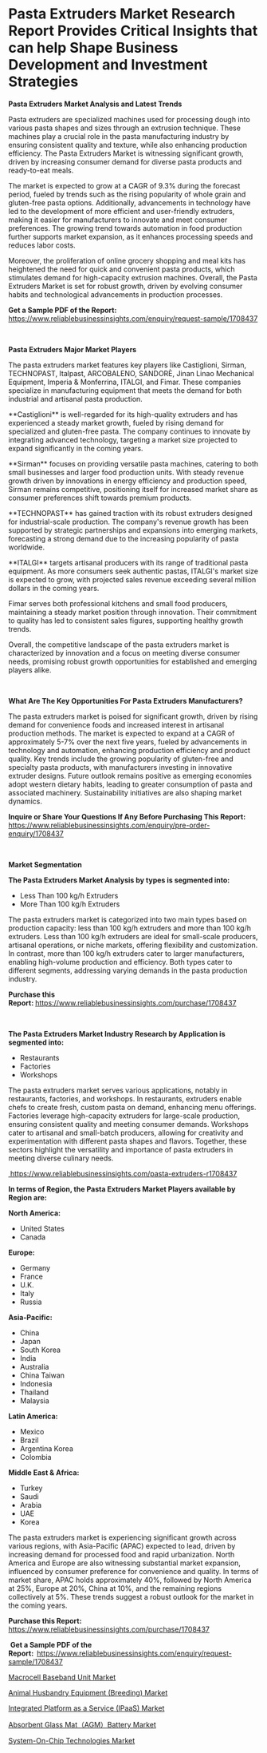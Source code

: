 <p><h1>Pasta Extruders Market Research Report Provides Critical Insights that can help Shape Business Development and Investment Strategies</h1></p><p><strong>Pasta Extruders Market Analysis and Latest Trends</strong></p>
<p><p>Pasta extruders are specialized machines used for processing dough into various pasta shapes and sizes through an extrusion technique. These machines play a crucial role in the pasta manufacturing industry by ensuring consistent quality and texture, while also enhancing production efficiency. The Pasta Extruders Market is witnessing significant growth, driven by increasing consumer demand for diverse pasta products and ready-to-eat meals.</p><p>The market is expected to grow at a CAGR of 9.3% during the forecast period, fueled by trends such as the rising popularity of whole grain and gluten-free pasta options. Additionally, advancements in technology have led to the development of more efficient and user-friendly extruders, making it easier for manufacturers to innovate and meet consumer preferences. The growing trend towards automation in food production further supports market expansion, as it enhances processing speeds and reduces labor costs.</p><p>Moreover, the proliferation of online grocery shopping and meal kits has heightened the need for quick and convenient pasta products, which stimulates demand for high-capacity extrusion machines. Overall, the Pasta Extruders Market is set for robust growth, driven by evolving consumer habits and technological advancements in production processes.</p></p>
<p><strong>Get a Sample PDF of the Report:&nbsp;</strong> <a href="https://www.reliablebusinessinsights.com/enquiry/request-sample/1708437?utm_campaign=950&utm_medium=2&utm_source=Github&utm_content=ia&utm_term=27032025&utm_id=pasta-extruders">https://www.reliablebusinessinsights.com/enquiry/request-sample/1708437</a></p>
<p>&nbsp;</p>
<p><strong>Pasta Extruders Major Market Players</strong></p>
<p><p>The pasta extruders market features key players like Castiglioni, Sirman, TECHNOPAST, Italpast, ARCOBALENO, SANDORÈ, Jinan Linao Mechanical Equipment, Imperia & Monferrina, ITALGI, and Fimar. These companies specialize in manufacturing equipment that meets the demand for both industrial and artisanal pasta production.</p><p>**Castiglioni** is well-regarded for its high-quality extruders and has experienced a steady market growth, fueled by rising demand for specialized and gluten-free pasta. The company continues to innovate by integrating advanced technology, targeting a market size projected to expand significantly in the coming years.</p><p>**Sirman** focuses on providing versatile pasta machines, catering to both small businesses and larger food production units. With steady revenue growth driven by innovations in energy efficiency and production speed, Sirman remains competitive, positioning itself for increased market share as consumer preferences shift towards premium products.</p><p>**TECHNOPAST** has gained traction with its robust extruders designed for industrial-scale production. The company's revenue growth has been supported by strategic partnerships and expansions into emerging markets, forecasting a strong demand due to the increasing popularity of pasta worldwide.</p><p>**ITALGI** targets artisanal producers with its range of traditional pasta equipment. As more consumers seek authentic pastas, ITALGI's market size is expected to grow, with projected sales revenue exceeding several million dollars in the coming years.</p><p>Fimar serves both professional kitchens and small food producers, maintaining a steady market position through innovation. Their commitment to quality has led to consistent sales figures, supporting healthy growth trends.</p><p>Overall, the competitive landscape of the pasta extruders market is characterized by innovation and a focus on meeting diverse consumer needs, promising robust growth opportunities for established and emerging players alike.</p></p>
<p>&nbsp;</p>
<p><strong>What Are The Key Opportunities For Pasta Extruders Manufacturers?</strong></p>
<p><p>The pasta extruders market is poised for significant growth, driven by rising demand for convenience foods and increased interest in artisanal production methods. The market is expected to expand at a CAGR of approximately 5-7% over the next five years, fueled by advancements in technology and automation, enhancing production efficiency and product quality. Key trends include the growing popularity of gluten-free and specialty pasta products, with manufacturers investing in innovative extruder designs. Future outlook remains positive as emerging economies adopt western dietary habits, leading to greater consumption of pasta and associated machinery. Sustainability initiatives are also shaping market dynamics.</p></p>
<p><strong>Inquire or Share Your Questions If Any Before Purchasing This Report:</strong> <a href="https://www.reliablebusinessinsights.com/enquiry/pre-order-enquiry/1708437?utm_campaign=950&utm_medium=2&utm_source=Github&utm_content=ia&utm_term=27032025&utm_id=pasta-extruders">https://www.reliablebusinessinsights.com/enquiry/pre-order-enquiry/1708437</a></p>
<p>&nbsp;</p>
<p><strong>Market Segmentation</strong></p>
<p><strong>The Pasta Extruders Market Analysis by types is segmented into:</strong></p>
<p><ul><li>Less Than 100 kg/h Extruders</li><li>More Than 100 kg/h Extruders</li></ul></p>
<p><p>The pasta extruders market is categorized into two main types based on production capacity: less than 100 kg/h extruders and more than 100 kg/h extruders. Less than 100 kg/h extruders are ideal for small-scale producers, artisanal operations, or niche markets, offering flexibility and customization. In contrast, more than 100 kg/h extruders cater to larger manufacturers, enabling high-volume production and efficiency. Both types cater to different segments, addressing varying demands in the pasta production industry.</p></p>
<p><strong>Purchase this Report:&nbsp;</strong><a href="https://www.reliablebusinessinsights.com/purchase/1708437?utm_campaign=950&utm_medium=2&utm_source=Github&utm_content=ia&utm_term=27032025&utm_id=pasta-extruders">https://www.reliablebusinessinsights.com/purchase/1708437</a></p>
<p>&nbsp;</p>
<p><strong>The Pasta Extruders Market Industry Research by Application is segmented into:</strong></p>
<p><ul><li>Restaurants</li><li>Factories</li><li>Workshops</li></ul></p>
<p><p>The pasta extruders market serves various applications, notably in restaurants, factories, and workshops. In restaurants, extruders enable chefs to create fresh, custom pasta on demand, enhancing menu offerings. Factories leverage high-capacity extruders for large-scale production, ensuring consistent quality and meeting consumer demands. Workshops cater to artisanal and small-batch producers, allowing for creativity and experimentation with different pasta shapes and flavors. Together, these sectors highlight the versatility and importance of pasta extruders in meeting diverse culinary needs.</p></p>
<p><a href="https://www.reliablebusinessinsights.com/pasta-extruders-r1708437?utm_campaign=950&utm_medium=2&utm_source=Github&utm_content=ia&utm_term=27032025&utm_id=pasta-extruders">&nbsp;https://www.reliablebusinessinsights.com/pasta-extruders-r1708437</a></p>
<p><strong>In terms of Region, the Pasta Extruders Market Players available by Region are:</strong></p>
<p>
    <p> <strong> North America: </strong>
        <ul>
            <li>United States</li>
            <li>Canada</li>
        </ul>
        </p> 
    <p> <strong> Europe: </strong>
        <ul>
            <li>Germany</li>
            <li>France</li>
            <li>U.K.</li>
            <li>Italy</li>
            <li>Russia</li>
        </ul>
        </p> 
    <p> <strong> Asia-Pacific: </strong>
        <ul>
            <li>China</li>
            <li>Japan</li>
            <li>South Korea</li>
            <li>India</li>
            <li>Australia</li>
            <li>China Taiwan</li>
            <li>Indonesia</li>
            <li>Thailand</li>
            <li>Malaysia</li>
        </ul>
        </p> 
    <p> <strong> Latin America: </strong>
        <ul>
            <li>Mexico</li>
            <li>Brazil</li>
            <li>Argentina Korea</li>
            <li>Colombia</li>
        </ul>
        </p> 
    <p> <strong> Middle East & Africa: </strong>
        <ul>
            <li>Turkey</li>
            <li>Saudi</li>
            <li>Arabia</li>
            <li>UAE</li>
            <li>Korea</li>
        </ul>
    </p>
    </p>
<p><p>The pasta extruders market is experiencing significant growth across various regions, with Asia-Pacific (APAC) expected to lead, driven by increasing demand for processed food and rapid urbanization. North America and Europe are also witnessing substantial market expansion, influenced by consumer preference for convenience and quality. In terms of market share, APAC holds approximately 40%, followed by North America at 25%, Europe at 20%, China at 10%, and the remaining regions collectively at 5%. These trends suggest a robust outlook for the market in the coming years.</p></p>
<p><strong>Purchase this Report: </strong><a href="https://www.reliablebusinessinsights.com/purchase/1708437?utm_campaign=950&utm_medium=2&utm_source=Github&utm_content=ia&utm_term=27032025&utm_id=pasta-extruders">https://www.reliablebusinessinsights.com/purchase/1708437</a></p>
<p>&nbsp;<strong>Get a Sample PDF of the Report:&nbsp;&nbsp;</strong><a href="https://www.reliablebusinessinsights.com/enquiry/request-sample/1708437?utm_campaign=950&utm_medium=2&utm_source=Github&utm_content=ia&utm_term=27032025&utm_id=pasta-extruders">https://www.reliablebusinessinsights.com/enquiry/request-sample/1708437</a></p>
<p><strong></strong></p>
<p><p><a href="https://github.com/elvutedipela/Market-Research-Report-List-1/blob/main/macrocell-baseband-unit-market.md?utm_campaign=950&utm_medium=2&utm_source=Github&utm_content=ia&utm_term=27032025&utm_id=pasta-extruders">Macrocell Baseband Unit Market</a></p><p><a href="https://github.com/rosalinebhakta48/Market-Research-Report-List-1/blob/main/animal-husbandry-equipment-breeding-market.md?utm_campaign=950&utm_medium=2&utm_source=Github&utm_content=ia&utm_term=27032025&utm_id=pasta-extruders">Animal Husbandry Equipment (Breeding) Market</a></p><p><a href="https://github.com/lateshab69/Market-Research-Report-List-1/blob/main/integrated-platform-as-a-service-ipaas-market.md?utm_campaign=950&utm_medium=2&utm_source=Github&utm_content=ia&utm_term=27032025&utm_id=pasta-extruders">Integrated Platform as a Service (IPaaS) Market</a></p><p><a href="https://github.com/nkbaroga/Market-Research-Report-List-1/blob/main/absorbent-glass-matagmbattery-market.md?utm_campaign=950&utm_medium=2&utm_source=Github&utm_content=ia&utm_term=27032025&utm_id=pasta-extruders">Absorbent Glass Mat（AGM）Battery Market</a></p><p><a href="https://github.com/hedbomkrahe/Market-Research-Report-List-1/blob/main/system-on-chip-technologies-market.md?utm_campaign=950&utm_medium=2&utm_source=Github&utm_content=ia&utm_term=27032025&utm_id=pasta-extruders">System-On-Chip Technologies Market</a></p></p>